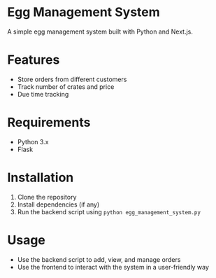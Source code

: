
# Egg Management System

A simple egg management system built with Python and Next.js.

# Features

* Store orders from different customers
* Track number of crates and price
* Due time tracking

# Requirements

* Python 3.x
* Flask
# Installation

1. Clone the repository
2. Install dependencies (if any)
3. Run the backend script using `python egg_management_system.py`

# Usage

* Use the backend script to add, view, and manage orders
* Use the frontend to interact with the system in a user-friendly way
